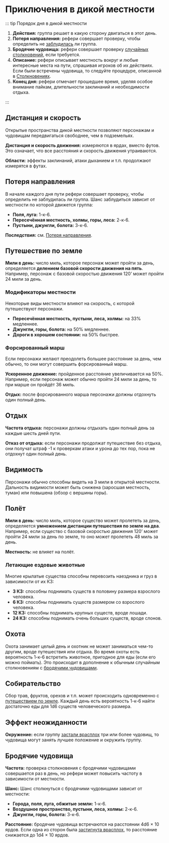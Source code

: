 # Приключения в дикой местности

::: tip Порядок дня в дикой местности

1. **Действия:** группа решает в какую сторону двигаться в этот день.
2. **Потеря направления:** рефери совершает проверку, чтобы определить не [заблудилась](#потеря-направления) ли группа.
3. **Бродячие чудовища:** рефери совершает проверку [случайных столкновений](#бродячие-чудовища), если требуется.
4. **Описание:** рефери описывает местность вокруг и любые интересные места на пути, спрашивая игроков об их действиях. Если были встречены чудовища, то следуйте процедуре, описанной в [Столкновениях](../encounters/encounters).
5. **Конец дня:** рефери отмечает прошедшее время, уделяя особое внимание пайкам, длительности заклинаний и необходимости отдыха.

:::

## Дистанция и скорость

Открытые пространства дикой местности позволяют персонажам и чудовищам передвигаться свободнее, чем в подземельях.

**Дистанция и скорость движения:** измеряются в ярдах, вместо футов. Это означает, что все расстояния и скорость движения утраиваются.

**Области:** эффекты заклинаний, атаки дыханием и т.п. продолжают измерятся в футах.

## Потеря направления

В начале каждого дня пути рефери совершает проверку, чтобы определить не заблудилась ли группа. Шанс заблудиться зависит от местности по которой движется группа:

-   **Поля, луга:** 1-к-6.
-   **Пересечённая местность, холмы, горы, леса:** 2-к-6.
-   **Пустыни, джунгли, болота:** 3-к-6.

**Последствия:** см. [Потеря направления](hazards-and-challenges#потеря-направления).

## Путешествие по земле

**Мили в день:** число миль, которое персонаж может пройти за день, определяется **делением базовой скорости движения на пять**. Например, персонаж с базовой скоростью движения 120’ может пройти 24 мили за день.

### Модификаторы местности

Некоторые виды местности влияют на скорость, с которой путешествуют персонажи.

-   **Пересечённая местность, пустыни, леса, холмы:** на 33% медленнее.
-   **Джунгли, горы, болота:** на 50% медленнее.
-   **Дороги в хорошем состоянии:** на 50% быстрее.

### Форсированный марш

Если персонажи желают преодолеть большее расстояние за день, чем обычно, то они могут совершить форсированный марш.

**Ускоренное движение:** пройденное расстояние увеличивается на 50%. Например, если персонаж может обычно пройти 24 мили за день, то при марше он пройдёт 36 миль.

**Отдых:** после форсированного марша персонажи должны отдохнуть один полный день.

## Отдых

**Частота отдыха:** персонажи должны отдыхать один полный день за каждые шесть дней пути.

**Отказ от отдыха:** если персонажи продолжат путешествие без отдыха, они получат штраф -1 к проверкам атаки и урона до тех пор, пока не отдохнут один полный день.

## Видимость

Персонажи обычно способны видеть на 3 мили в открытой местности. Дальность видимости может быть снижена (заросшая местность, туман) или повышена (обзор с вершины горы).

## Полёт

**Мили в день:** число миль, которое существо может пролететь за день, определяется **умножением дистанции путешествия по земле на два**. Например, если существо с базовой скоростью движения 120’ может пройти 24 мили за день по земле, то оно может пролететь 48 миль за день.

**Местность:** не влияет на полёт.

### Летающие ездовые животные

Многие крылатые существа способны перевозить наездника и груз в зависимости от их КЗ:

-   **3 КЗ:** способны поднимать существ в половину размера взрослого человека.
-   **6 КЗ:** способны поднимать существ размером со взрослого человека.
-   **12 КЗ:** способны поднимать крупных существ, вроде лошади.
-   **24 КЗ:** способны поднимать очень больших существ, вроде слонов.

## Охота

Охота занимает целый день и охотник не может заниматься чем-то другим, вроде путешествия или отдыха. Во время охоты есть вероятность 1-к-6 встретить животное, пригодное для еды (если его можно поймать). Это происходит в дополнение к обычным случайным столкновениям с [бродячими чудовищами](#бродячие-чудовища).

## Собирательство

Сбор трав, фруктов, орехов и т.п. может происходить одновременно с [путешествием по земле](#путешествие-по-земле). Каждый день есть вероятность 1-к-6 найти достаточно еды для 1d6 существ человеческого размера.

## Эффект неожиданности

**Окружение:** если группу [застали врасплох](../encounters/encounters#эффект-неожиданности) три или более чудовищ, то чудовища могут занять лучшее положение и окружить группу.

## Бродячие чудовища

**Частота:** проверка столкновения с бродячими чудовищами совершается раз в день, но рефери может повысить частоту в зависимости от местности.

**Шанс:** Шанс столкнуться с бродячими чудовищами зависит от местности:

-   **Города, поля, луга, обжитые земли:** 1-к-6.
-   **Воздушное пространство, пустыни, леса, холмы:** 2-к-6.
-   **Джунгли, горы, болота:** 3-к-6.

**Расстояние:** бродячие чудовища встречаются на расстоянии 4d6 × 10 ярдов. Если одна из сторон была [застигнута врасплох](../encounters/encounters#эффект-неожиданности), то расстояние снижается до 1d4 × 10 ярдов.
